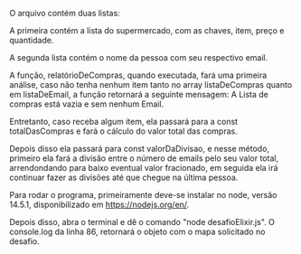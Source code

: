 O arquivo contém duas listas:

A primeira contém a lista do supermercado, com as chaves, item, preço e quantidade.

A segunda lista contém o nome da pessoa com seu respectivo email.

A função, relatórioDeCompras, quando executada, fará uma primeira análise, caso não tenha nenhum item tanto no array listaDeCompras quanto em listaDeEmail, a função retornará a seguinte mensagem:  A Lista de compras está vazia e sem nenhum Email.

Entretanto, caso receba algum item, ela passará para a const totalDasCompras e fará o cálculo do valor total das compras.

Depois disso ela passará para const valorDaDivisao, e nesse método, primeiro ela fará a divisão entre o número  de emails pelo seu valor total, arrendondando para baixo eventual valor fracionado, em seguida ela irá continuar fazer as divisões até que chegue na última pessoa.  



Para rodar o programa, primeiramente deve-se instalar no node, versão 14.5.1, disponibilizado em https://nodejs.org/en/.

Depois disso, abra o terminal e dê o comando "node desafioElixir.js".
O console.log da linha 86, retornará o objeto com o mapa solicitado no desafio.